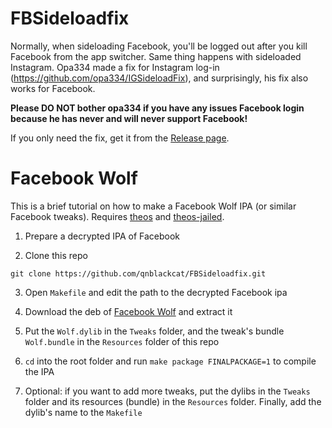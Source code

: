 # FBSideloadfix

Normally, when sideloading Facebook, you'll be logged out after you kill Facebook from the app switcher. Same thing happens with sideloaded Instagram. Opa334 made a fix for Instagram log-in (https://github.com/opa334/IGSideloadFix), and surprisingly, his fix also works for Facebook.

**Please DO NOT bother opa334 if you have any issues Facebook login because he has never and will never support Facebook!**

If you only need the fix, get it from the [Release page](https://github.com/qnblackcat/FBSideloadfix/releases).

# Facebook Wolf

This is a brief tutorial on how to make a Facebook Wolf IPA (or similar Facebook tweaks). Requires [theos](https://github.com/theos/theos) and [theos-jailed](https://github.com/kabiroberai/theos-jailed).

1. Prepare a decrypted IPA of Facebook

2. Clone this repo

```
git clone https://github.com/qnblackcat/FBSideloadfix.git
```

3. Open `Makefile` and edit the path to the decrypted Facebook ipa

4. Download the deb of [Facebook Wolf]() and extract it

5. Put the `Wolf.dylib` in the `Tweaks` folder, and the tweak's bundle `Wolf.bundle` in the `Resources` folder of this repo

6. `cd` into the root folder and run `make package FINALPACKAGE=1` to compile the IPA

7. Optional: if you want to add more tweaks, put the dylibs in the `Tweaks` folder and its resources (bundle) in the `Resources` folder. Finally, add the dylib's name to the `Makefile`
